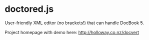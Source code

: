 doctored.js
==========

User-friendly XML editor (no brackets!) that can handle DocBook 5.

Project homepage with demo here: http://holloway.co.nz/docvert
